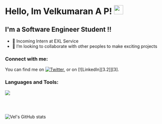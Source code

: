 
# Hello, Im Velkumaran A P! <img src="https://raw.githubusercontent.com/MartinHeinz/MartinHeinz/master/wave.gif" width="30px">

## I'm a Software Engineer Student !!

- 🌱 Incoming Intern at EXL Service
- 👯 I’m looking to collaborate with other peoples to make exciting projects

### Connect with me:

<!-- Actual text -->

You can find me on [![Twitter][1.2]][1], or on [![LinkedIn][3.2]][3].

<!-- Icons -->

[1.2]: http://i.imgur.com/wWzX9uB.png (twitter icon without padding)
[2.2]: https://raw.githubusercontent.com/MartinHeinz/MartinHeinz/master/linkedin-3-16.png (LinkedIn icon without padding)

<!-- Links to your social media accounts -->

[1]: https://twitter.com/Velkumaranap
[2]: https://www.linkedin.com/in/Velkumaranap/

### Languages and Tools:
![](https://img.shields.io/badge/<WORD_ON_LEFT>-<WORD_ON_RIGHT>-informational?style=flat&logo=<LOGO_NAME>&logoColor=white&color=2bbc8a)

<br />
<br />

![Vel's GitHub stats](https://github-readme-stats.vercel.app/api?username=vels10&show_icons=true&theme=radical)
